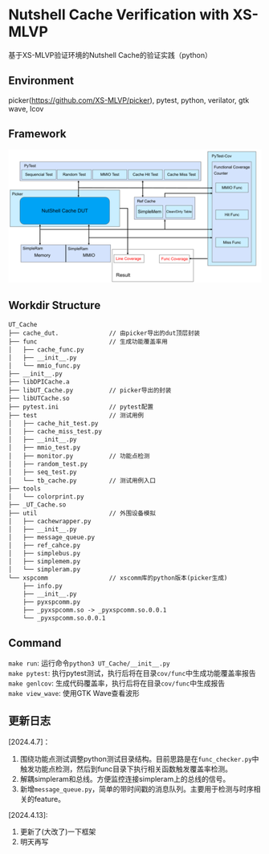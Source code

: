 # Nutshell Cache Verification with XS-MLVP
基于XS-MLVP验证环境的Nutshell Cache的验证实践（python）

## Environment

picker(<https://github.com/XS-MLVP/picker>), pytest, python, verilator, gtk wave, lcov

## Framework
![](img/2024-04-15-10-51-00.png)

## Workdir Structure
```
UT_Cache
├── cache_dut.              // 由picker导出的dut顶层封装
├── func                    // 生成功能覆盖率用
│   ├── cache_func.py
│   ├── __init__.py
│   └── mmio_func.py
├── __init__.py
├── libDPICache.a
├── libUT_Cache.py          // picker导出的封装
├── libUTCache.so
├── pytest.ini              // pytest配置
├── test                    // 测试用例
│   ├── cache_hit_test.py
│   ├── cache_miss_test.py
│   ├── __init__.py
│   ├── mmio_test.py
│   ├── monitor.py          // 功能点检测
│   ├── random_test.py
│   ├── seq_test.py
│   └── tb_cache.py         // 测试用例入口
├── tools
│   └── colorprint.py
├── _UT_Cache.so
├── util                    // 外围设备模拟
│   ├── cachewrapper.py
│   ├── __init__.py
│   ├── message_queue.py
│   ├── ref_cahce.py
│   ├── simplebus.py
│   ├── simplemem.py
│   └── simpleram.py
└── xspcomm                 // xscomm库的python版本(picker生成)
    ├── info.py
    ├── __init__.py
    ├── pyxspcomm.py
    ├── _pyxspcomm.so -> _pyxspcomm.so.0.0.1
    └── _pyxspcomm.so.0.0.1
```

## Command
`make run`: 运行命令`python3 UT_Cache/__init__.py`  
`make pytest`: 执行pytest测试，执行后将在目录`cov/func`中生成功能覆盖率报告  
`make genlcov`: 生成代码覆盖率，执行后将在目录`cov/func`中生成报告  
`make view_wave`: 使用GTK Wave查看波形  

## 更新日志
[2024.4.7]：  
1. 围绕功能点测试调整python测试目录结构。目前思路是在`func_checker.py`中触发功能点检测，然后到func目录下执行相关函数触发覆盖率检测。  
2. 解耦simpleram和总线。方便监控连接simpleram上的总线的信号。  
3. 新增`message_queue.py`，简单的带时间戳的消息队列。主要用于检测与时序相关的feature。  

[2024.4.13]:
1. 更新了(大改了)一下框架
2. 明天再写